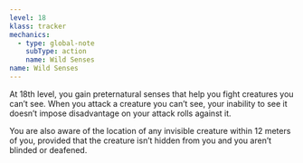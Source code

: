 ```yaml
---
level: 18
klass: tracker
mechanics:
  - type: global-note
    subType: action
    name: Wild Senses
name: Wild Senses
---
```

At 18th level, you gain preternatural senses that help you fight creatures you can’t see. When you attack a
creature you can’t see, your inability to see it doesn’t impose disadvantage on your attack rolls against it.

You are also aware of the location of any invisible creature within 12 meters of you, provided that the creature
isn’t hidden from you and you aren’t blinded or deafened.


